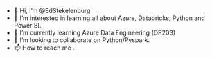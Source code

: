 - 👋 Hi, I’m @EdStekelenburg
- 👀 I’m interested in learning all about Azure, Databricks, Python and Power BI.
- 🌱 I’m currently learning Azure Data Engineering (DP203)
- 💞️ I’m looking to collaborate on Python/Pyspark.
- 📫 How to reach me <not sure>.

<!---
EdStekelenburg/EdStekelenburg is a ✨ special ✨ repository because its `README.md` (this file) appears on your GitHub profile.
You can click the Preview link to take a look at your changes.
--->
